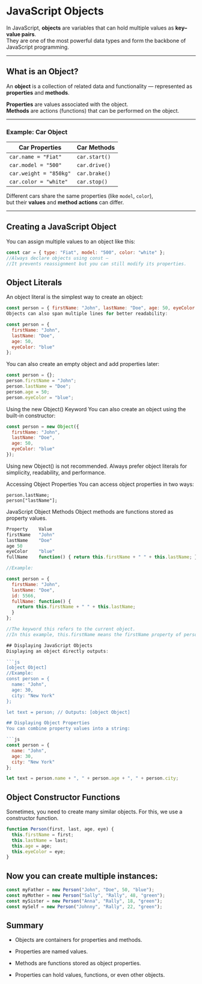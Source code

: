 # JavaScript Objects

In JavaScript, **objects** are variables that can hold multiple values as **key–value pairs**.  
They are one of the most powerful data types and form the backbone of JavaScript programming.

---
## What is an Object?

An **object** is a collection of related data and functionality — represented as **properties** and **methods**.

**Properties** are values associated with the object.  
**Methods** are actions (functions) that can be performed on the object.

---
### Example: Car Object

| **Car Properties** | **Car Methods** |
|---------------------|-----------------|
| `car.name = "Fiat"` | `car.start()` |
| `car.model = "500"` | `car.drive()` |
| `car.weight = "850kg"` | `car.brake()` |
| `car.color = "white"` | `car.stop()` |

Different cars share the same properties (like `model`, `color`),  
but their **values** and **method actions** can differ.

---

## Creating a JavaScript Object

You can assign multiple values to an object like this:

```js
const car = { type: "Fiat", model: "500", color: "white" };
//Always declare objects using const —
//It prevents reassignment but you can still modify its properties.
```
## Object Literals
An object literal is the simplest way to create an object:

```js
const person = { firstName: "John", lastName: "Doe", age: 50, eyeColor: "blue" };
Objects can also span multiple lines for better readability:

const person = {
  firstName: "John",
  lastName: "Doe",
  age: 50,
  eyeColor: "blue"
};
```
You can also create an empty object and add properties later:
```js
const person = {};
person.firstName = "John";
person.lastName = "Doe";
person.age = 50;
person.eyeColor = "blue";
```
Using the new Object() Keyword
You can also create an object using the built-in constructor:
```js
const person = new Object({
  firstName: "John",
  lastName: "Doe",
  age: 50,
  eyeColor: "blue"
});
```
Using new Object() is not recommended.
Always prefer object literals for simplicity, readability, and performance.

Accessing Object Properties
You can access object properties in two ways:
```
person.lastName;
person["lastName"];
```
JavaScript Object Methods
Object methods are functions stored as property values.
```js
Property	Value
firstName	"John"
lastName	"Doe"
age	50
eyeColor	"blue"
fullName	function() { return this.firstName + " " + this.lastName; }

//Example:

const person = {
  firstName: "John",
  lastName: "Doe",
  id: 5566,
  fullName: function() {
    return this.firstName + " " + this.lastName;
  }
};

//The keyword this refers to the current object.
//In this example, this.firstName means the firstName property of person.

## Displaying JavaScript Objects
Displaying an object directly outputs:

```js
[object Object]
//Example:
const person = {
  name: "John",
  age: 30,
  city: "New York"
};

let text = person; // Outputs: [object Object]

## Displaying Object Properties
You can combine property values into a string:

```js
const person = {
  name: "John",
  age: 30,
  city: "New York"
};

let text = person.name + ", " + person.age + ", " + person.city;
```
## Object Constructor Functions
Sometimes, you need to create many similar objects.
For this, we use a constructor function.

```js
function Person(first, last, age, eye) {
  this.firstName = first;
  this.lastName = last;
  this.age = age;
  this.eyeColor = eye;
}
```

## Now you can create multiple instances:

```js
const myFather = new Person("John", "Doe", 50, "blue");
const myMother = new Person("Sally", "Rally", 48, "green");
const mySister = new Person("Anna", "Rally", 18, "green");
const mySelf = new Person("Johnny", "Rally", 22, "green");
```
## Summary
- Objects are containers for properties and methods.

- Properties are named values.

- Methods are functions stored as object properties.

- Properties can hold values, functions, or even other objects.



